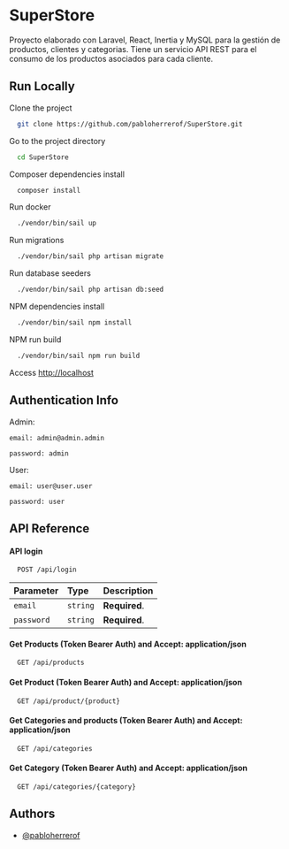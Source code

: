  
# SuperStore

Proyecto elaborado con Laravel, React, Inertia y MySQL para la gestión de productos, clientes y categorias. Tiene un servicio API REST para el consumo de los productos asociados para cada cliente.




## Run Locally

Clone the project

```bash
  git clone https://github.com/pabloherrerof/SuperStore.git
```

Go to the project directory

```bash
  cd SuperStore
```

Composer dependencies install

```bash
  composer install
```

Run docker
```bash
  ./vendor/bin/sail up
```

Run migrations
```bash
  ./vendor/bin/sail php artisan migrate
```

Run database seeders
```bash
  ./vendor/bin/sail php artisan db:seed
```

NPM dependencies install
```bash
  ./vendor/bin/sail npm install
```

NPM run build
```bash
  ./vendor/bin/sail npm run build
```

Access 
 [http://localhost](http://localhost)


## Authentication Info

Admin: 

    email: admin@admin.admin 

    password: admin

User: 

    email: user@user.user 

    password: user





## API Reference

#### API login

```http
  POST /api/login
```

| Parameter | Type     | Description                |
| :-------- | :------- | :------------------------- |
| `email` | `string` | **Required**. |
| `password` | `string` | **Required**. |

#### Get Products (Token Bearer Auth) and Accept: application/json

```http
  GET /api/products
```

#### Get Product (Token Bearer Auth) and Accept: application/json

```http
  GET /api/product/{product}
```

#### Get Categories and products (Token Bearer Auth) and Accept: application/json

```http
  GET /api/categories
```

#### Get Category (Token Bearer Auth) and Accept: application/json

```http
  GET /api/categories/{category}
```




## Authors

- [@pabloherrerof](https://github.com/pabloherrerof)

